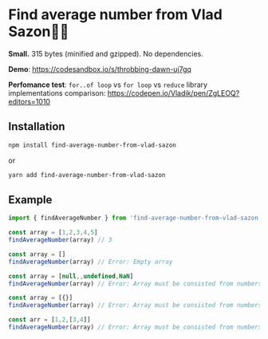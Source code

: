 # Find average number from Vlad Sazon🕵🏽 

**Small.** 315 bytes (minified and gzipped). No dependencies.

**Demo**: https://codesandbox.io/s/throbbing-dawn-uj7gq

**Perfomance test**: `for..of loop` vs `for loop` vs `reduce` library implementations comparison: https://codepen.io/Vladik/pen/ZgLEOQ?editors=1010

## Installation

```sh
npm install find-average-number-from-vlad-sazon
```
or

```sh
yarn add find-average-number-from-vlad-sazon
```

## Example

```js
import { findAverageNumber } from 'find-average-number-from-vlad-sazon'

const array = [1,2,3,4,5]
findAverageNumber(array) // 3

const array = []
findAverageNumber(array) // Error: Empty array

const array = [null,,undefined,NaN]
findAverageNumber(array) // Error: Array must be consisted from numbers. For example: [1,2,3]

const array = [{}]
findAverageNumber(array) // Error: Array must be consisted from numbers. For example: [1,2,3]

const arr = [1,2,[3,4]]
findAverageNumber(array) // Error: Array must be consisted from numbers. For example: [1,2,3]
```
